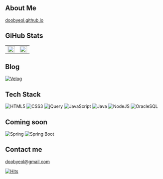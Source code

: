 ## About Me
[doobyeol.github.io](https://doobyeol.github.io/)

## GiHub Stats

<p align="center">
  <table>
    <tr>
      <td align="top" width="50%">
      <img src="https://github-readme-stats.vercel.app/api?username=doobyeol&count_private=true&show_icons=true&theme=buefy&hide_border=true" align="left" style="width: 100%" />
      </td>
      <td align="top" width="50%">
        <img src="https://github-readme-stats.vercel.app/api/top-langs/?username=doobyeol&hide=jupyter%20notebook&layout=compact&hide_border=true" align="left" style="width: 100%" />
      </td>
    </tr>
  </table>
</p>


## Blog

[![Velog](https://img.shields.io/badge/Velog-11B48A.svg?style=for-the-badge&logo=Vimeo&logoColor=white)](https://velog.io/@doobyeol)


## Tech Stack

![HTML5](https://img.shields.io/badge/HTML5-E34F26.svg?style=for-the-badge&logo=HTML5&logoColor=white)
![CSS3](https://img.shields.io/badge/CSS3-1572B6.svg?style=for-the-badge&logo=css3&logoColor=white)
![jQuery](https://img.shields.io/badge/jQuery-F7DF1E.svg?style=for-the-badge&logo=jQuery&logoColor=black)
![JavaScript](https://img.shields.io/badge/javascript-%23323330.svg?style=for-the-badge&logo=javascript&logoColor=%23F7DF1E)
![Java](https://img.shields.io/badge/java-007396.svg?style=for-the-badge&logo=java&logoColor=white)
![NodeJS](https://img.shields.io/badge/node.js-6DA55F?style=for-the-badge&logo=node.js&logoColor=white)
![OracleSQL](https://img.shields.io/badge/oracle-F80000.svg?style=for-the-badge&logo=oracle&logoColor=white)


## Coming soon

![Spring](https://img.shields.io/badge/spring-6DB33F.svg?style=for-the-badge&logo=spring&logoColor=white)
![Spring Boot](https://img.shields.io/badge/SpringBoot-6DB33F.svg?style=for-the-badge&logo=SpringBoot&logoColor=white)


## Contact me

doobyeol@gmail.com



[![Hits](https://hits.seeyoufarm.com/api/count/incr/badge.svg?url=https%3A%2F%2Fgithub.com%2Fdoobyeol%2Fhit-counter&count_bg=%23CACED5&title_bg=%2335343D&icon=github.svg&icon_color=%23FFFFFF&title=Today&edge_flat=false)](https://github.com/doobyeol/doobyeol)

